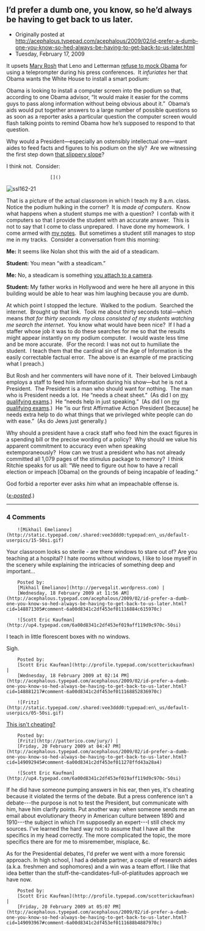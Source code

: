## I’d prefer a dumb one, you know, so he’d always be having to get back to us later.

 * Originally posted at http://acephalous.typepad.com/acephalous/2009/02/id-prefer-a-dumb-one-you-know-so-hed-always-be-having-to-get-back-to-us-later.html
 * Tuesday, February 17, 2009



			

			

It upsets [Mary Rosh](http://www.whoismaryrosh.com/) that Leno and Letterman [refuse to mock Obama](http://bighollywood.breitbart.com/jlott/2009/02/17/obama-using-teleprompter-at-press-conferences-where-are-the-comedy-routines/) for using a teleprompter during his press conferences.  It _infuriates_ her that Obama wants the White House to install a smart podium:

Obama is looking to install a computer screen into the
podium so that, according to one Obama advisor, “It would make it
easier for the comms guys to pass along information without being
obvious about it.”  Obama’s aids would put together answers to a large
number of possible questions so as soon as a reporter asks a particular
question the computer screen would flash talking points to remind Obama
how he’s supposed to respond to that question.

Why would a President—especially an ostensibly intellectual one—want
aides to feed facts and figures to his podium on the sly?  Are we
witnessing the first step down [that slippery slope](http://www.amazon.com/exec/obidos/ASIN/0553383434/diesekoschmar-20)?

I think not.  Consider:

		

					[]()
			


![ssl162-21](http://edgeofthewest.files.wordpress.com/2009/02/ssl162-21.jpg?w=300&h=225 "ssl162-21")

That is a picture of the actual classroom in which I teach my 8 a.m. class.  Notice the podium hulking in the corner?  It is _made of computers_. 
Know what happens when a student stumps me with a question?  I confab
with it computers so that I provide the student with an accurate
answer.  This is not to say that I come to class unprepared.  I have
done my homework.  I come armed with [my notes](http://acephalous.typepad.com/acephalous/2009/02/little-bit-more-on-teaching-the-dark-knight.html).  But sometimes a student still manages to stop me in my tracks.  Consider a conversation from this morning:

**Me:** It seems like Nolan shot this with the aid of a steadicam.

**Student:** You mean “_with_ a steadicam.”

**Me:** No, a steadicam is something [you attach to a camera](http://en.wikipedia.org/wiki/Steadicam).

**Student:** My father works in Hollywood and were he
here all anyone in this building would be able to hear was him laughing
because you are dumb.

At which point I stopped the lecture.  Walked to the podium. 
Searched the internet.  Brought up that link.  Took me about thirty
seconds total—which means _that_ _for thirty seconds my class consisted of my students watching me search the internet_. 
You know what would have been nice?  If I had a staffer whose job it
was to do these searches for me so that the results might appear
instantly on my podium computer.  I would waste less time and be more
accurate.  (For the record: I was not out to humiliate the student.  I
teach them that the cardinal sin of the Age of Information is the
easily correctable factual error.  The above is an example of me
practicing what I preach.)

But Rosh and her commenters will have none of it.  Their beloved
Limbaugh employs a staff to feed him information during his show—but he
is not a President.  The President is a man who should want for
nothing.  The man who is President needs a lot.  He “needs a cheat
sheet.”  (As did I on [my qualifying exams](http://acephalous.typepad.com/acephalous/2007/10/what-are-qualif.html).)  He “needs help in just speaking.”  (As did I on [my qualifying exams](http://acephalous.typepad.com/acephalous/2007/10/what-are-qualif.html).) 
He “is our first Affirmative Action President [because] he needs extra
help to do what things that we privileged white people can do with
ease.”  (As do Jews just generally.)

Why should a president have a crack staff who feed him the exact
figures in a spending bill or the precise wording of a policy?  Why
should we value his apparent commitment to accuracy even when speaking
extemporaneously?  How can we trust a president who has not already
committed all 1,079 pages of the stimulus package to memory?  I think
Ritchie speaks for us all: “We need to figure out how to have a recall
election or impeach [Obama] on the grounds of being incapable of
leading.”

God forbid a reporter ever asks _him_ what an impeachable offense is.

(_[x-posted](http://edgeofthewest.wordpress.com/2009/02/17/id-prefer-a-dumb-one-you-know-so-hed-always-be-having-to-get-back-to-us-later/)_.)

			

* * *

### 4 Comments 

		

                
[]()

	

		![Mikhail Emelianov](http://static.typepad.com/.shared:vee3ddd0:typepad:en\_us/default-userpics/15-50si.gif)
	

	

		

Your classroom looks so sterile - are there windows to stare out of? Are you teaching at a hospital? I hate rooms without windows, I like to lose myself in the scenery while explaining the intricacies of something deep and important... 

	

		Posted by:
		[Mikhail Emelianov](http://pervegalit.wordpress.com) |
		[Wednesday, 18 February 2009 at 11:56 AM](http://acephalous.typepad.com/acephalous/2009/02/id-prefer-a-dumb-one-you-know-so-hed-always-be-having-to-get-back-to-us-later.html?cid=148871305#comment-6a00d8341c2df453ef01116884c615970c)

[]()

	

		![Scott Eric Kaufman](http://up4.typepad.com/6a00d8341c2df453ef019aff119d9c970c-50si)
	

	

		

I teach in little florescent boxes with no windows.  

Sigh.

	

		Posted by:
		[Scott Eric Kaufman](http://profile.typepad.com/scotterickaufman) |
		[Wednesday, 18 February 2009 at 02:14 PM](http://acephalous.typepad.com/acephalous/2009/02/id-prefer-a-dumb-one-you-know-so-hed-always-be-having-to-get-back-to-us-later.html?cid=148881217#comment-6a00d8341c2df453ef011168852836970c)

[]()

	

		![Fritz](http://static.typepad.com/.shared:vee3ddd0:typepad:en\_us/default-userpics/05-50si.gif)
	

	

		

[This isn't cheating?](http://dir.salon.com/story/news/feature/2004/10/29/bulge/index.html)

	

		Posted by:
		[Fritz](http://patterico.com/jury/) |
		[Friday, 20 February 2009 at 04:47 PM](http://acephalous.typepad.com/acephalous/2009/02/id-prefer-a-dumb-one-you-know-so-hed-always-be-having-to-get-back-to-us-later.html?cid=149092945#comment-6a00d8341c2df453ef011278ffd43a28a4)

[]()

	

		![Scott Eric Kaufman](http://up4.typepad.com/6a00d8341c2df453ef019aff119d9c970c-50si)
	

	

		

If he did have someone pumping answers in his ear, then yes, it's cheating because it violated the terms of the debate.  But a press conference isn't a debate---the purpose is not to test the President, but communicate with him, have him clarify points.  Put another way: when someone sends me an email about evolutionary theory in American culture between 1890 and 1910---the subject in which I'm supposedly an expert---I still check my sources.  I've learned the hard way not to assume that I have all the specifics in my head correctly.  The more complicated the topic, the more specifics there are for me to misremember, misplace, &c.

As for the Presidential debates, I'd prefer we went with a more forensic approach.  In high school, I had a debate partner, a couple of research aides (a.k.a. freshmen and sophomores) and a win was a team effort. I like that idea better than the stuff-the-candidates-full-of-platitudes approach we have now.

	

		Posted by:
		[Scott Eric Kaufman](http://profile.typepad.com/scotterickaufman) |
		[Friday, 20 February 2009 at 05:07 PM](http://acephalous.typepad.com/acephalous/2009/02/id-prefer-a-dumb-one-you-know-so-hed-always-be-having-to-get-back-to-us-later.html?cid=149093967#comment-6a00d8341c2df453ef0111688b4887970c)

		

        